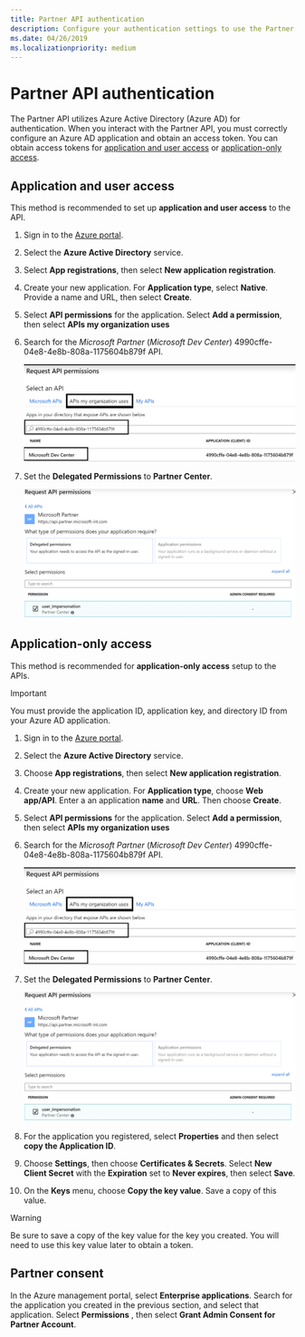 ```yaml
---
title: Partner API authentication
description: Configure your authentication settings to use the Partner API, which uses Azure AD for authentication.
ms.date: 04/26/2019
ms.localizationpriority: medium
---
```


# Partner API authentication

The Partner API utilizes Azure Active Directory (Azure AD) for authentication. When you interact with the Partner API, you must correctly configure an Azure AD application and obtain an access token. You can obtain access tokens for [application and user access](#application-and-user-access) or [application-only access](#application-only-access).

## Application and user access

This method is recommended to set up **application and user access** to the API. 

1. Sign in to the [Azure portal](https://portal.azure.com/).
2. Select the **Azure Active Directory** service.
3. Select **App registrations**, then select **New application registration**.
4. Create your new application. For **Application type**, select **Native**. Provide a name and URL, then select **Create**.
5. Select **API permissions** for the application. Select **Add a permission**, then select **APIs my organization uses**
6. Search for the *Microsoft Partner* (*Microsoft Dev Center*) 4990cffe-04e8-4e8b-808a-1175604b879f API. 

    ![Search API](../images/SearchGatewayApi.png)

7. Set the **Delegated Permissions** to **Partner Center**.

    ![Search API](../images/SelectUserPermission.png)

## Application-only access

This method is recommended for **application-only access** setup to the APIs.

> [!IMPORTANT]
> You must provide the application ID, application key, and directory ID from your Azure AD application.

1. Sign in to the [Azure portal](https://portal.azure.com/).
2. Select the **Azure Active Directory** service.
3. Choose **App registrations**, then select **New application registration**.
4. Create your new application. For **Application type**, choose **Web app/API**. Enter a an application **name** and **URL**. Then choose **Create**.
5. Select **API permissions** for the application. Select **Add a permission**, then select **APIs my organization uses**
6. Search for the *Microsoft Partner* (*Microsoft Dev Center*) 4990cffe-04e8-4e8b-808a-1175604b879f API. 

    ![Search API](../images/SearchGatewayApi.png)

7. Set the **Delegated Permissions** to **Partner Center**.

    ![Search API](../images/SelectUserPermission.png)

8. For the application you registered, select **Properties** and then select **copy the Application ID**.
9. Choose **Settings**, then choose **Certificates & Secrets**. Select **New Client Secret** with the **Expiration** set to **Never expires**, then select **Save**.
10. On the **Keys** menu, choose **Copy the key value**. Save a copy of this value.

> [!WARNING]
> Be sure to save a copy of the key value for the key you created. You will need to use this key value later to obtain a token.

## Partner consent

In the Azure management portal, select **Enterprise applications**. Search for the application you created in the previous section, and select that application. Select **Permissions** , then select **Grant Admin Consent for Partner Account**.